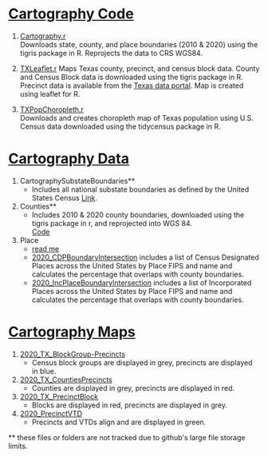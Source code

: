 # [Cartography Code](/Cartography/CartographyCode/)

1. [Cartography.r](/Cartography/CartographyCode/Cartography.r)  
Downloads state, county, and place boundaries (2010 & 2020) using the tigris package in R. Reprojects the data to CRS WGS84. 

2. [TXLeaflet.r](/Cartography/CartographyCode/TXLeaflet.r)
Maps Texas county, precinct, and census block data. County and Census Block data is downloaded using the tigris package in R. Precinct data is available from the [Texas data portal](https://data.capitol.texas.gov/dataset/precincts). Map is created using leaflet for R.

3. [TXPopChoropleth.r](/Cartography/CartographyCode/TXPopChoropleth.r)  
Downloads and creates choropleth map of Texas population using U.S. Census data downloaded using the tidycensus package in R.

# [Cartography Data](/Cartography/CartographyData/)

1. CartographySubstateBoundaries**   
    * Includes all national substate boundaries as defined by the United States Census
    [Link](https://www.census.gov/geographies/mapping-files/time-series/geo/tiger-geodatabase-file.2020.html#list-tab-1258746043).  
2. Counties** 
    * Includes 2010 & 2020 county boundaries, downloaded using the tigris package in r, and reprojected into WGS 84.   
    [Code](/Cartography/CartographyCode/Cartography.r) 
3. Place 
    * [read me](/Cartography/CartographyData/Place/PlaceReadMe.md)  
    * [2020_CDPBoundaryIntersection](/Cartography/CartographyData/Place/2020_CDPBoundaryIntersection.csv) includes a list of Census Designated Places across the United States by Place FIPS and name and calculates the percentage that overlaps with county boundaries. 
    * [2020_IncPlaceBoundaryIntersection](/Cartography/CartographyData/Place/2020_IncPlaceBoundaryIntersection.csv) includes a list of Incorporated Places across the United States by Place FIPS and name and calculates the percentage that overlaps with county boundaries. 

# [Cartography Maps](/Cartography/CartographyMaps/)  

1. [2020_TX_BlockGroup-Precincts](/Cartography/CartographyMaps/2020_TX_BlockGroup-Precincts.pdf)    
    * Census block groups are displayed in grey, precincts are displayed in blue.
2. [2020_TX_CountiesPrecincts](/Cartography/CartographyMaps/2020_TX_CountiesPrecincts.pdf)  
    * Counties are displayed in grey, precincts are displayed in red.
3. [2020_TX_PrecinctBlock](/Cartography/CartographyMaps/2020_TX_PrecinctBlock.pdf)  
    * Blocks are displayed in red, precincts are displayed in grey.
4. [2020_PrecinctVTD](/Cartography/CartographyMaps/2020_TX_PrecinctVTD.pdf)
    * Precincts and VTDs align and are displayed in green.




** these files or folders are not tracked due to github's large file storage limits.